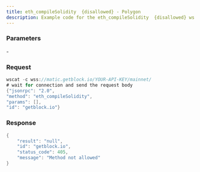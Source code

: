 ```yaml
---
title: eth_compileSolidity  {disallowed} - Polygon
description: Example code for the eth_compileSolidity  {disallowed} ws method. Сomplete guide on how to use eth_compileSolidity  {disallowed} ws in GetBlock.io Web3 documentation.
---
```


### Parameters


\-

### Request

``` java
wscat -c wss://matic.getblock.io/YOUR-API-KEY/mainnet/ 
# wait for connection and send the request body 
{"jsonrpc": "2.0",
"method": "eth_compileSolidity",
"params": [],
"id": "getblock.io"}
```

###  Response

``` java
{
    "result": "null",
    "id": "getblock.io",
    "status_code": 405,
    "message": "Method not allowed"
}
```

